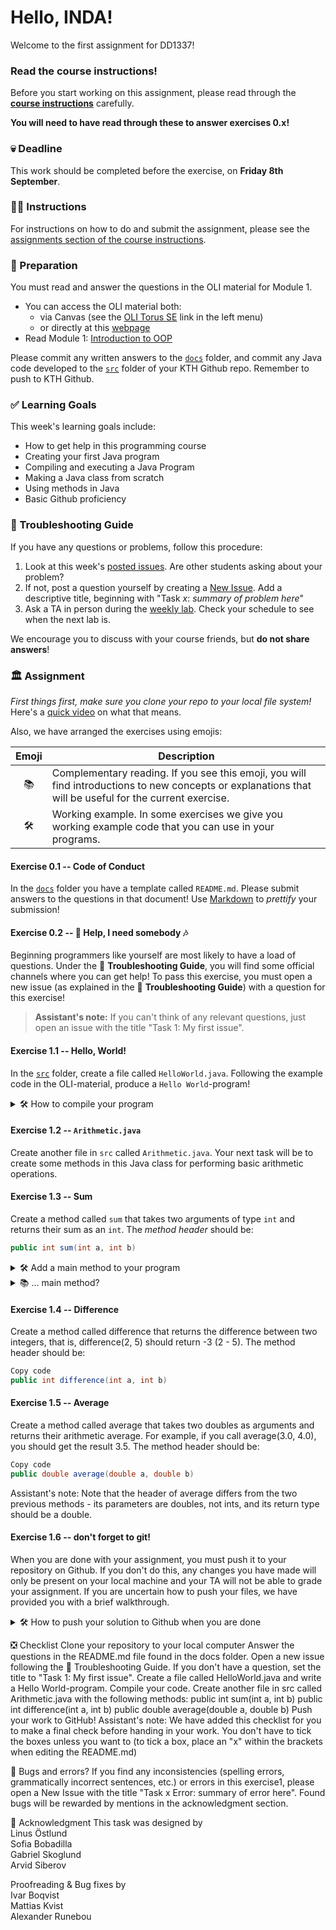 # Hello, INDA!

Welcome to the first assignment for DD1337!

### Read the course instructions!
Before you start working on this assignment, please read through the
**[course instructions](https://gits-15.sys.kth.se/inda-23/course-instructions)**
carefully.

**You will need to have read through these to answer exercises 0.x!**

### 💀 Deadline
This work should be completed before the exercise, on **Friday 8th September**.

### 👩‍🏫 Instructions
For instructions on how to do and submit the assignment, please see the
[assignments section of the course instructions](https://gits-15.sys.kth.se/inda-23/course-instructions#assignments).

### 📝 Preparation
You must read and answer the questions in the OLI material for Module 1.

- You can access the OLI material both:
  - via Canvas (see the [OLI Torus SE](https://canvas.kth.se/courses/41415/external_tools/4247) link in the left menu)
  - or directly at this [webpage](https://qbl.sys.kth.se/sections/dd1337_ht23_programmering_prog/container/dd1337__programming)
- Read Module 1: [Introduction to OOP](https://qbl.sys.kth.se/sections/dd1337_ht23_programmering_prog/container/introduction_to_oop)

Please commit any written answers to the [`docs`](docs) folder, and commit any
Java code developed to the [`src`](src) folder of your KTH Github repo.
Remember to push to KTH Github.

### ✅ Learning Goals
This week's learning goals include:
  
* How to get help in this programming course
* Creating your first Java program
* Compiling and executing a Java Program
* Making a Java class from scratch
* Using methods in Java
* Basic Github proficiency 

### 🚨 Troubleshooting Guide
If you have any questions or problems, follow this procedure: <br/>

1. Look at this week's [posted issues](https://gits-15.sys.kth.se/inda-23/help/issues). Are other students asking about your problem?
2. If not, post a question yourself by creating a [New Issue](https://gits-15.sys.kth.se/inda-23/help/issues/new). Add a descriptive title, beginning with "Task *x*: *summary of problem here*"
3. Ask a TA in person during the [weekly lab](https://queue.csc.kth.se/Queue/INDA). Check your schedule to see when the next lab is.

We encourage you to discuss with your course friends, but **do not share answers**!

### 🏛 Assignment

*First things first, make sure you clone your repo to your local file system!* Here's a [quick video](https://www.youtube.com/watch?v=V_oFmi_jA0A) on what that means.

Also, we have arranged the exercises using emojis:

| Emoji | Description |
| :---: | ----------- |
| 📚 | Complementary reading. If you see this emoji, you will find introductions to new concepts or explanations that will be useful for the current exercise. |
| 🛠  | Working example. In some exercises we give you working example code that you can use in your programs. |

#### Exercise 0.1 -- Code of Conduct

In the [`docs`](docs) folder you have a template called `README.md`. Please submit answers to the questions in that document! Use [Markdown](https://www.markdownguide.org/cheat-sheet/) to *prettify* your submission!

#### Exercise 0.2 -- 🎵 Help, I need somebody 🎶
Beginning programmers like yourself are most likely to have a load of questions. Under the 🚨 **Troubleshooting Guide**, you will find some official channels where you can get help! To pass this exercise, you must open a new issue (as explained in the 🚨 **Troubleshooting Guide**) with a question for this exercise!

> **Assistant's note:** If you can't think of any relevant questions, just open an issue with the title "Task 1: My first issue".

#### Exercise 1.1 -- Hello, World!
In the [`src`](src) folder, create a file called `HelloWorld.java`. 
Following the example code in the OLI-material, produce a `Hello World`-program!

<details>
<summary> 🛠 How to compile your program </summary>
<br>
To run your program, type the following in your terminal:

javac HelloWorld.java
java HelloWorld

sql
Copy code
If you need help, follow the 🚨 **Troubleshooting Guide** at the top of this document!
</details>

#### Exercise 1.2 -- `Arithmetic.java`
Create another file in `src` called `Arithmetic.java`.
Your next task will be to create some methods in this Java class
for performing basic arithmetic operations.

#### Exercise 1.3 -- Sum
Create a method called `sum` that takes two arguments of type `int` and returns their sum as an `int`.
The _method header_ should be:

```java
public int sum(int a, int b)
```
<details>
<summary> 🛠 Add a main method to your program</summary>
To test your methods, you must add a main method. Add the following code to bottom of your Arithmetic class:

```java
Copy code
public static void main(String[] args) {
  // Create a new Arithmetic object
  Arithmetic arithmetic = new Arithmetic();

  // store the sum of 3 and 5 in a variable called "test"
  int test = arithmetic.sum(3, 5);

  // print the test variable
  System.out.println("The value of 3 + 5 is:");
  System.out.println(test);
}
```

</details>


<details>
<summary> 📚 ... main method? </summary>
This early on in your programming career, the main method might appear as foul magic. For now, you need to know that it is required for your program to execute a sequence of commands. Oracle, the company behind Java, has a tutorial explaining the main method. It is quite a read, and we do not expect you to fully understand the why and how just yet.

Put the main method at the bottom of your Java class:


```java
Copy code
public class Arithmetic {
  
  // define your methods here!
  
  // put your main method here!
  public static void main(String[] args){
  
    // sequence of commands
    
  } // END OF MAIN METHOD

} // END OF CLASS
```
</details>

#### Exercise 1.4 -- Difference
Create a method called difference that returns the difference between two integers, that is, difference(2, 5) should return -3 (2 - 5).
The method header should be:

```java
Copy code
public int difference(int a, int b)
```

#### Exercise 1.5 -- Average
Create a method called average that takes two doubles as arguments and returns their arithmetic average. For example, if you call average(3.0, 4.0), you should get the result 3.5.
The method header should be:

```java
Copy code
public double average(double a, double b)
```
Assistant's note: Note that the header of average differs from the two previous methods - its parameters are doubles, not ints, and its return type should be a double.

#### Exercise 1.6 -- don't forget to git!
When you are done with your assignment, you must push it to your repository on Github.
If you don't do this, any changes you have made will only be present on your local machine
and your TA will not be able to grade your assignment. If you are uncertain how to
push your files, we have provided you with a brief walkthrough.

<details>
<summary> 🛠 How to push your solution to Github when you are done </summary>
When you are done with your assignment, you must push it to Github. You can either use the terminal in Visual Studio Code
or use the stand-alone terminal in your operating system.

You must navigate to your assignment folder by using the change directory command cd.

First, you must add the files that you want to commit. You should have modified the following files:

src/Arithmetic.java
src/HelloWorld.java
docs/README.md
bash
Copy code
# You can add more than one file at a time
git add src/Arithmetic.java src/HelloWorld.java docs/README.md
Then, after adding the files, you must commit these files with a message:

bash
Copy code
# The -m is called a flag, and is short for 'message'
git commit -m "Done with my first assignment"
If you forget to add the -m flag, you will be redirected to the text editor Vim,
where you can enter a longer commit message.
Using Vim can be a bit tricky, so unless you want to try to enter your commit message using Vim you
can abort your commit by typing :q! (you may need to press the Esc key first) and pressing enter.
You must then commit again (and don't forget -m!).

Finally, you push the committed files to Github:

bash
Copy code
git push
You should get a response from git telling you everything is fine. Go to your repository and
make sure that you can see your changes to the files. Otherwise, follow the steps in 🚨 Troubleshooting Guide.

</details>

❎ Checklist
 Clone your repository to your local computer
 Answer the questions in the README.md file found in the docs folder.
 Open a new issue following the 🚨 Troubleshooting Guide. If you don't have a question, set the title to "Task 1: My first issue".
 Create a file called HelloWorld.java and write a Hello World-program. Compile your code.
 Create another file in src called Arithmetic.java with the following methods:
 public int sum(int a, int b)
 public int difference(int a, int b)
 public double average(double a, double b)
 Push your work to GitHub!
Assistant's note: We have added this checklist for you to make a final check before handing in your work. You don't have to tick the boxes unless you want to (to tick a box, place an "x" within the brackets when editing the README.md)

🐞 Bugs and errors?
If you find any inconsistencies (spelling errors, grammatically incorrect sentences, etc.) or errors in this exercise1, please open a New Issue with the title "Task x Error: summary of error here". Found bugs will be rewarded by mentions in the acknowledgment section.

🙏 Acknowledgment
This task was designed by <br>
Linus Östlund <br>
Sofia Bobadilla <br>
Gabriel Skoglund <br>
Arvid Siberov <br>

Proofreading & Bug fixes by <br>
Ivar Boqvist <br>
Mattias Kvist <br>
Alexander Runebou <br>